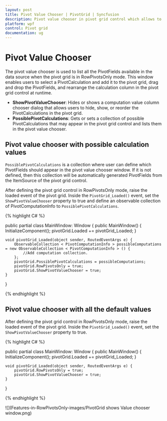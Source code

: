 ```yaml
---
layout: post
title: Pivot Value Chooser | PivotGrid | Syncfusion
description: Pivot value chooser in pivot grid control which allows to add or delete the pivot value fields at runtime.
platform: wpf
control: Pivot grid
documentation: ug
---
```


# Pivot Value Chooser

The pivot value chooser is used to list all the PivotFields available in the data source when the pivot grid is in RowPivotsOnly mode. This window enables users to select a PivotCalculation and add it to the pivot grid, drag and drop the PivotFields, and rearrange the calculation column in the pivot grid control at runtime.

* **ShowPivotValueChooser**: Hides or shows a computation value column chooser dialog that allows users to hide, show, or reorder the PivotCalculations in the pivot grid.
* **PossiblePivotCalculations**: Gets or sets a collection of possible PivotCalculations that may appear in the pivot grid control and lists them in the pivot value chooser.

## Pivot value chooser with possible calculation values

`PossiblePivotCalculations` is a collection where user can define which PivotFields should appear in the pivot value chooser window. If it is not defined, then this collection will be automatically generated PivotFields from the ItemSource of the pivot grid control.

After defining the pivot grid control in RowPivotsOnly mode, raise the loaded event of the pivot grid. Inside the `PivotGrid_Loaded()` event, set the `ShowPivotValueChooser` property to true and define an observable collection of PivotComputationInfo to `PossiblePivotCalculations`.

{% highlight C# %}

public partial class MainWindow: Window
{
    public MainWindow() {
        InitializeComponent();
        pivotGrid.Loaded += pivotGrid_Loaded;
    }

    void pivotGrid_Loaded(object sender, RoutedEventArgs e) {
        ObservableCollection < PivotComputationInfo > possibleComputations = new ObservableCollection < PivotComputationInfo > () {
            //Add computation collection.
        };
        pivotGrid.PossiblePivotCalculations = possibleComputations;
        pivotGrid.RowPivotsOnly = true;
        pivotGrid.ShowPivotValueChooser = true;
    }
}

{% endhighlight %}

## Pivot value chooser with all the default values

After defining the pivot grid control in RowPivotsOnly mode, raise the loaded event of the pivot grid. Inside the `PivotGrid_Loaded()` event, set the `ShowPivotValueChooser` property to true.

{% highlight C# %}

public partial class MainWindow: Window
{
    public MainWindow() {
        InitializeComponent();
        pivotGrid.Loaded += pivotGrid_Loaded;
    }

    void pivotGrid_Loaded(object sender, RoutedEventArgs e) {
        pivotGrid.RowPivotsOnly = true;
        pivotGrid.ShowPivotValueChooser = true;
    }
}

{% endhighlight %}

![](Features-in-RowPivotsOnly-images/PivotGrid shows Value chooser window.png)